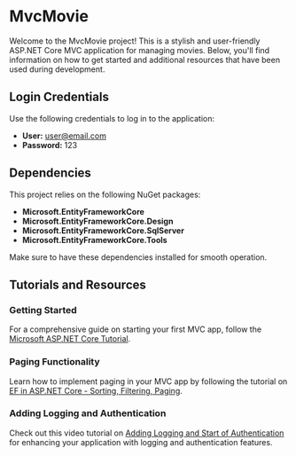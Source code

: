# MvcMovie

Welcome to the MvcMovie project! This is a stylish and user-friendly ASP.NET Core MVC application for managing movies. Below, you'll find information on how to get started and additional resources that have been used during development.

## Login Credentials

Use the following credentials to log in to the application:

- **User:** user@email.com
- **Password:** 123

## Dependencies

This project relies on the following NuGet packages:

- **Microsoft.EntityFrameworkCore**
- **Microsoft.EntityFrameworkCore.Design**
- **Microsoft.EntityFrameworkCore.SqlServer**
- **Microsoft.EntityFrameworkCore.Tools**

Make sure to have these dependencies installed for smooth operation.

## Tutorials and Resources

### Getting Started

For a comprehensive guide on starting your first MVC app, follow the [Microsoft ASP.NET Core Tutorial](https://learn.microsoft.com/en-us/aspnet/core/tutorials/first-mvc-app/start-mvc?view=aspnetcore-7.0&tabs=visual-studio).

### Paging Functionality

Learn how to implement paging in your MVC app by following the tutorial on [EF in ASP.NET Core - Sorting, Filtering, Paging](https://learn.microsoft.com/en-gb/aspnet/core/data/ef-mvc/?view=aspnetcore-6.0).

### Adding Logging and Authentication

Check out this video tutorial on [Adding Logging and Start of Authentication](https://youtu.be/uGoNCJf0t1g?si=EUBz27YoSvgUxrgp) for enhancing your application with logging and authentication features.
